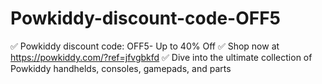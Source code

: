 # Powkiddy-discount-code-OFF5
✅ Powkiddy discount code: OFF5- Up to 40% Off   ✅ Shop now at https://powkiddy.com/?ref=jfvgbkfd  ✅ Dive into the ultimate collection of Powkiddy handhelds, consoles, gamepads, and parts
